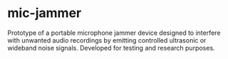 # mic-jammer
Prototype of a portable microphone jammer device designed to interfere with unwanted audio recordings by emitting controlled ultrasonic or wideband noise signals. Developed for testing and research purposes.
